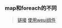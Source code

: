 ### map和foreach的不同
> [链接](https://www.cnblogs.com/jocyci/p/5508279.html)
> [使用weui组件](http://blog.csdn.net/chq1988/article/details/73549027)